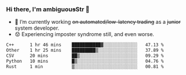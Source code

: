 ### Hi there, I'm ambiguou~~s~~Str 👋

<!--
**ambiguoustexture/ambiguoustexture** is a ✨ _special_ ✨ repository because its `README.md` (this file) appears on your GitHub profile.

Here are some ideas to get you started:
-->
- 🔭 I’m currently working ~~on automated/low-latency trading~~ as a ~~junior~~ system developer.
- :worried: Experiencing imposter syndrome still, and even worse.

<!--START_SECTION:waka-->

```txt
C++      1 hr 46 mins    ███████████▓░░░░░░░░░░░░░   47.13 %
Other    1 hr 25 mins    █████████▒░░░░░░░░░░░░░░░   37.89 %
CSV      20 mins         ██▒░░░░░░░░░░░░░░░░░░░░░░   09.29 %
Python   10 mins         █▒░░░░░░░░░░░░░░░░░░░░░░░   04.76 %
Rust     1 min           ▒░░░░░░░░░░░░░░░░░░░░░░░░   00.81 %
```

<!--END_SECTION:waka-->
